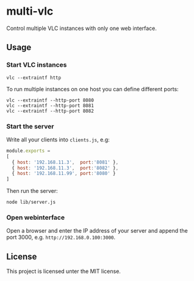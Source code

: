 # multi-vlc

Control multiple VLC instances with only one web interface.

## Usage

### Start VLC instances

```shell
vlc --extraintf http
```

To run multiple instances on one host you can define different ports:

```shell
vlc --extraintf --http-port 8080
vlc --extraintf --http-port 8081
vlc --extraintf --http-port 8082

```
### Start the server

Write all your clients into `clients.js`, e.g:

```javascript
module.exports =
[
  { host: '192.168.11.3',  port:'8081' },
  { host: '192.168.11.3',  port:'8082' },
  { host: '192.168.11.99', port:'8080' }
]
```

Then run the server:

```
node lib/server.js
```

### Open webinterface

Open a browser and enter the IP address of your server
and append the port 3000, e.g. `http://192.168.0.100:3000`.

## License

This project is licensed unter the MIT license.
